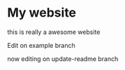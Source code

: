 # My website 

this is really a awesome website

Edit on example branch

now editing on update-readme branch
